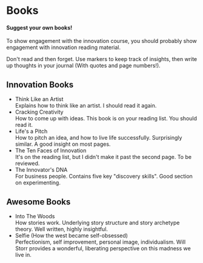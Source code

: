 # Books

#### Suggest your own books!

To show engagement with the innovation course, you should probably show engagement with innovation reading material. 

Don't read and then forget. Use markers to keep track of insights, then write up thoughts in your journal (With quotes and page numbers!). 

## Innovation Books

* Think Like an Artist <br>
  Explains how to think like an artist. I should read it again.
* Cracking Creativity <br>
  How to come up with ideas. This book is on your reading list. You should read it.
* Life's a Pitch <br>
  How to pitch an idea, and how to live life successfully. Surprisingly similar. A good insight on most pages.
* The Ten Faces of Innovation <br>
  It's on the reading list, but I didn't make it past the second page. To be reviewed.
* The Innovator's DNA <br>
  For business people. Contains five key "discovery skills". Good section on experimenting.

## Awesome Books

* Into The Woods <br>
  How stories work. Underlying story structure and story archetype theory. Well written, highly insightful.
* Selfie (How the west became self-obsessed) <br>
  Perfectionism, self improvement, personal image, individualism. Will Storr provides a wonderful, liberating perspective on this madness we live in.
